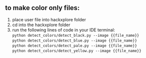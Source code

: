 ## to make color only files:

1. place user file into hackxplore folder
2. cd into the hackxplore folder
3. run the following lines of code in your IDE terminal: <br />
`python detect_colors/detect_black.py --image {{file_name}}` <br />
`python detect_colors/detect_blue.py --image {{file_name}}` <br />
`python detect_colors/detect_pale.py --image {{file_name}}` <br />
`python detect_colors/detect_yellow.py --image {{file_name}}` <br />